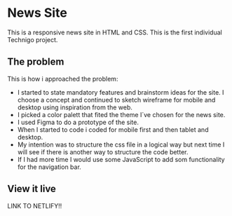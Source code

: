 # News Site

This is a responsive news site in HTML and CSS. 
This is the first individual Technigo project.


## The problem

This is how i approached the problem:

- I started to state mandatory features and brainstorm ideas for the site. I choose a concept and continued to sketch wireframe for mobile and desktop using inspiration from the web. 
- I picked a color palett that fited the theme I´ve chosen for the news site.
- I used Figma to do a prototype of the site.  
- When I started to code i coded for mobile first and then tablet and desktop. 
- My intention was to structure the css file in a logical way but next time I will see if there is another way to structure the code better. 
- If I had more time I would use some JavaScript to add som functionality for the navigation bar. 


## View it live

LINK TO NETLIFY!!
